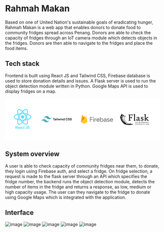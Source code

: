 # Rahmah Makan

Based on one of United Nation's sustainable goals of eradicating hunger, Rahmah Makan is a web app that enables donors to 
donate food to community fridges spread across Penang. Donors are able to check the capacity of fridges through an IoT camera module which detects objects in the fridges. Donors are then able to navigate to the fridges and place the food items.


## Tech stack

Frontend is built using React JS and Tailwind CSS, Firebase database is used to store donation details and issues. A Flask server is used to run the object detection module written in Python. Google Maps API is used to display fridges on a map.

<img src="https://raw.githubusercontent.com/h4mmad/rahmah-makan/main/src/images/Group%201.png" width="600">


## System overview

A user is able to check capacity of community fridges near them, to donate, they login using Firebase auth, and select a fridge. On fridge selection, a request is made to the flask server through an API which specifies the fridge number, the backend runs the object detection module, detects the number of items in the fridge and returns a response, as low, medium or high capacity usage. The user can they navigate to the fridge to donate using Google Maps which is integrated with the application.

## Interface

![image](https://user-images.githubusercontent.com/55020862/218257114-9702098b-6fb4-4841-a05b-5c7ba73e936a.png)
![image](https://user-images.githubusercontent.com/55020862/218256991-1935063e-dfee-400c-871d-1d3ac404cdaf.png)
![image](https://user-images.githubusercontent.com/55020862/218257031-0b6a88b7-6cc7-42a9-bfb6-0546dbeb6851.png)
![image](https://user-images.githubusercontent.com/55020862/218257085-1645fb92-3da7-49a5-9c6d-8d83ac0ddaad.png)
![image](https://user-images.githubusercontent.com/55020862/218257381-f7c478b0-d0f3-46af-aeb7-92d5bf323ee1.png)

